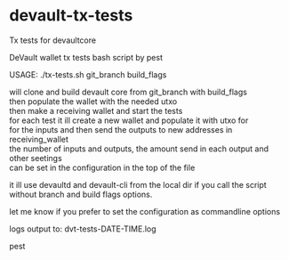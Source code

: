 # devault-tx-tests
Tx tests for devaultcore

DeVault wallet tx tests bash script by pest   

USAGE: ./tx-tests.sh git_branch build_flags   

will clone and build devault core from git_branch with build_flags   
then populate the wallet with the needed utxo   
then make a receiving wallet and start the tests   
for each test it ill create a new wallet and populate it with utxo for   
for the inputs and then send the outputs to new addresses in receiving_wallet   
the number of inputs and outputs, the amount send in each output and other seetings   
can be set in the configuration in the top of the file   

it ill use devaultd and devault-cli from the local dir if you call the script without branch and build flags options.

 let me know if you prefer to set the configuration as commandline options   

 logs output to: dvt-tests-DATE-TIME.log   

 pest   
